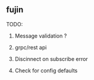 ## fujin

TODO:
1. Message validation ?
2. grpc/rest api

3. Discinnect on subscribe error
4. Check for config defaults